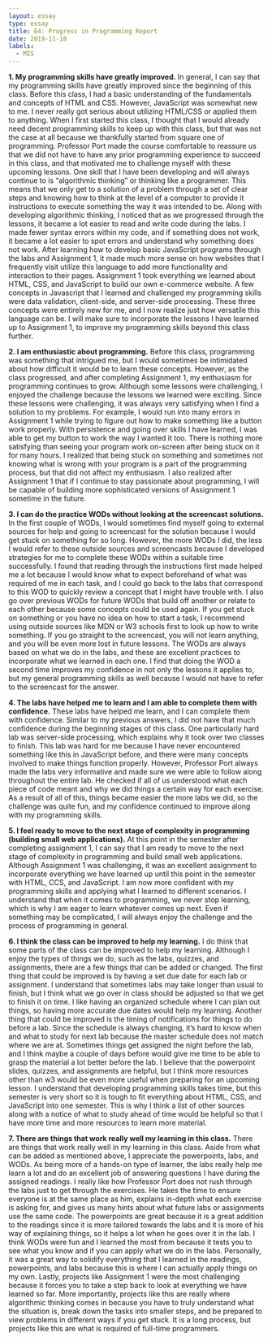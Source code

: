 ```yaml
---
layout: essay
type: essay
title: E4: Progress in Programming Report
date: 2019-11-18
labels:
  - MIS
---
```


**1. My programming skills have greatly improved.**
In general, I can say that my programming skills have greatly improved since the beginning of this class. Before this class, I had a basic understanding of the fundamentals and concepts of HTML and CSS. However, JavaScript was somewhat new to me. I never really got serious about utilizing HTML/CSS or applied them to anything. When I first started this class, I thought that I would already need decent programming skills to keep up with this class, but that was not the case at all because we thankfully started from square one of programming. Professor Port made the course comfortable to reassure us that we did not have to have any prior programming experience to succeed in this class, and that motivated me to challenge myself with these upcoming lessons. One skill that I have been developing and will always continue to is “algorithmic thinking” or thinking like a programmer. This means that we only get to a solution of a problem through a set of clear steps and knowing how to think at the level of a computer to provide it instructions to execute something the way it was intended to be. Along with developing algorithmic thinking, I noticed that as we progressed through the lessons, it became a lot easier to read and write code during the labs. I made fewer syntax errors within my code, and if something does not work, it became a lot easier to spot errors and understand why something does not work. After learning how to develop basic JavaScript programs through the labs and Assignment 1, it made much more sense on how websites that I frequently visit utilize this language to add more functionality and interaction to their pages. Assignment 1 took everything we learned about HTML, CSS, and JavaScript to build our own e-commerce website. A few concepts in Javascript that I learned and challenged my programming skills were data validation, client-side, and server-side processing. These three concepts were entirely new for me, and I now realize just how versatile this language can be. I will make sure to incorporate the lessons I have learned up to Assignment 1, to improve my programming skills beyond this class further.

**2. I am enthusiastic about programming.**
Before this class, programming was something that intrigued me, but I would sometimes be intimidated about how difficult it would be to learn these concepts. However, as the class progressed, and after completing Assignment 1, my enthusiasm for programming continues to grow. Although some lessons were challenging, I enjoyed the challenge because the lessons we learned were exciting. Since these lessons were challenging, it was always very satisfying when I find a solution to my problems. For example, I would run into many errors in Assignment 1 while trying to figure out how to make something like a button work properly. With persistence and going over skills I have learned, I was able to get my button to work the way I wanted it too. There is nothing more satisfying than seeing your program work on-screen after being stuck on it for many hours. I realized that being stuck on something and sometimes not knowing what is wrong with your program is a part of the programming process, but that did not affect my enthusiasm. I also realized after Assignment 1 that if I continue to stay passionate about programming, I will be capable of building more sophisticated versions of Assignment 1 sometime in the future. 

**3. I can do the practice WODs without looking at the screencast solutions.**
In the first couple of WODs, I would sometimes find myself going to external sources for help and going to screencast for the solution because I would get stuck on something for so long. However, the more WODs I did, the less I would refer to these outside sources and screencasts because I developed strategies for me to complete these WODs within a suitable time successfully. I found that reading through the instructions first made helped me a lot because I would know what to expect beforehand of what was required of me in each task, and I could go back to the labs that correspond to this WOD to quickly review a concept that I might have trouble with. I also go over previous WODs for future WODs that build off another or relate to each other because some concepts could be used again. If you get stuck on something or you have no idea on how to start a task, I recommend using outside sources like MDN or W3 schools first to look up how to write something. If you go straight to the screencast, you will not learn anything, and you will be even more lost in future lessons. The WODs are always based on what we do in the labs, and these are excellent practices to incorporate what we learned in each one. I find that doing the WOD a second time improves my confidence in not only the lessons it applies to, but my general programming skills as well because I would not have to refer to the screencast for the answer.

**4. The labs have helped me to learn and I am able to complete them with confidence.**
These labs have helped me learn, and I can complete them with confidence. Similar to my previous answers, I did not have that much confidence during the beginning stages of this class. One particularly hard lab was server-side processing, which explains why it took over two classes to finish. This lab was hard for me because I have never encountered something like this in JavaScript before, and there were many concepts involved to make things function properly. However, Professor Port always made the labs very informative and made sure we were able to follow along throughout the entire lab. He checked if all of us understood what each piece of code meant and why we did things a certain way for each exercise. As a result of all of this, things became easier the more labs we did, so the challenge was quite fun, and my confidence continued to improve along with my programming skills.

**5. I feel ready to move to the next stage of complexity in programming (building small web applications).**
At this point in the semester after completing assignment 1, I can say that I am ready to move to the next stage of complexity in programming and build small web applications. Although Assignment 1 was challenging, it was an excellent assignment to incorporate everything we have learned up until this point in the semester with HTML, CCS, and JavaScript. I am now more confident with my programming skills and applying what I learned to different scenarios. I understand that when it comes to programming, we never stop learning, which is why I am eager to learn whatever comes up next. Even if something may be complicated, I will always enjoy the challenge and the process of programming in general.

**6. I think the class can be improved to help my learning.**
I do think that some parts of the class can be improved to help my learning. Although I enjoy the types of things we do, such as the labs, quizzes, and assignments, there are a few things that can be added or changed. The first thing that could be improved is by having a set due date for each lab or assignment. I understand that sometimes labs may take longer than usual to finish, but I think what we go over in class should be adjusted so that we get to finish it on time. I like having an organized schedule where I can plan out things, so having more accurate due dates would help my learning. Another thing that could be improved is the timing of notifications for things to do before a lab. Since the schedule is always changing, it’s hard to know when and what to study for next lab because the master schedule does not match where we are at. Sometimes things get assigned the night before the lab, and I think maybe a couple of days before would give me time to be able to grasp the material a lot better before the lab. I believe that the powerpoint slides, quizzes, and assignments are helpful, but I think more resources other than w3 would be even more useful when preparing for an upcoming lesson. I understand that developing programming skills takes time, but this semester is very short so it is tough to fit everything about HTML, CSS, and JavaScript into one semester. This is why I think a list of other sources along with a notice of what to study ahead of time would be helpful so that I have more time and more resources to learn more material.

**7. There are things that work really well my learning in this class.**
There are things that work really well in my learning in this class. Aside from what can be added as mentioned above, I appreciate the powerpoints, labs, and WODs. As being more of a hands-on type of learner, the labs really help me learn a lot and do an excellent job of answering questions I have during the assigned readings. I really like how Professor Port does not rush through the labs just to get through the exercises. He takes the time to ensure everyone is at the same place as him, explains in-depth what each exercise is asking for, and gives us many hints about what future labs or assignments use the same code. The powerpoints are great because it is a great addition to the readings since it is more tailored towards the labs and it is more of his way of explaining things, so it helps a lot when he goes over it in the lab. I think WODs were fun and I learned the most from because it tests you to see what you know and if you can apply what we do in the labs. Personally, it was a great way to solidify everything that I learned in the readings, powerpoints, and labs because this is where I can actually apply things on my own. Lastly, projects like Assignment 1 were the most challenging because it forces you to take a step back to look at everything we have learned so far. More importantly, projects like this are really where algorithmic thinking comes in because you have to truly understand what the situation is, break down the tasks into smaller steps, and be prepared to view problems in different ways if you get stuck. It is a long process, but projects like this are what is required of full-time programmers.
